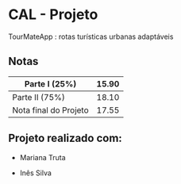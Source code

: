 # CAL - Projeto 

TourMateApp : rotas turísticas urbanas adaptáveis

 ## Notas

| Parte I (25%)         | 15.90 |
|-----------------------|-------|
| Parte II (75%)        | 18.10 |
| Nota final do Projeto | 17.55 | 


## Projeto realizado com:

 * Mariana Truta

 * Inês Silva
